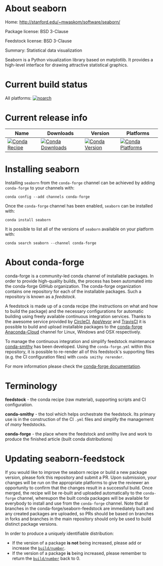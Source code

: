 About seaborn
=============

Home: http://stanford.edu/~mwaskom/software/seaborn/

Package license: BSD 3-Clause

Feedstock license: BSD 3-Clause

Summary: Statistical data visualization

Seaborn is a Python visualization library based on matplotlib. It
provides a high-level interface for drawing attractive statistical graphics.


Current build status
====================

All platforms:
[![noarch](https://img.shields.io/circleci/project/github/conda-forge/seaborn-feedstock/master.svg?label=noarch)](https://circleci.com/gh/conda-forge/seaborn-feedstock)

Current release info
====================

| Name | Downloads | Version | Platforms |
| --- | --- | --- | --- |
| [![Conda Recipe](https://img.shields.io/badge/recipe-seaborn-green.svg)](https://anaconda.org/conda-forge/seaborn) | [![Conda Downloads](https://img.shields.io/conda/dn/conda-forge/seaborn.svg)](https://anaconda.org/conda-forge/seaborn) | [![Conda Version](https://img.shields.io/conda/vn/conda-forge/seaborn.svg)](https://anaconda.org/conda-forge/seaborn) | [![Conda Platforms](https://img.shields.io/conda/pn/conda-forge/seaborn.svg)](https://anaconda.org/conda-forge/seaborn) |

Installing seaborn
==================

Installing `seaborn` from the `conda-forge` channel can be achieved by adding `conda-forge` to your channels with:

```
conda config --add channels conda-forge
```

Once the `conda-forge` channel has been enabled, `seaborn` can be installed with:

```
conda install seaborn
```

It is possible to list all of the versions of `seaborn` available on your platform with:

```
conda search seaborn --channel conda-forge
```


About conda-forge
=================

conda-forge is a community-led conda channel of installable packages.
In order to provide high-quality builds, the process has been automated into the
conda-forge GitHub organization. The conda-forge organization contains one repository
for each of the installable packages. Such a repository is known as a *feedstock*.

A feedstock is made up of a conda recipe (the instructions on what and how to build
the package) and the necessary configurations for automatic building using freely
available continuous integration services. Thanks to the awesome service provided by
[CircleCI](https://circleci.com/), [AppVeyor](http://www.appveyor.com/)
and [TravisCI](https://travis-ci.org/) it is possible to build and upload installable
packages to the [conda-forge](https://anaconda.org/conda-forge)
[Anaconda-Cloud](http://docs.anaconda.org/) channel for Linux, Windows and OSX respectively.

To manage the continuous integration and simplify feedstock maintenance
[conda-smithy](http://github.com/conda-forge/conda-smithy) has been developed.
Using the ``conda-forge.yml`` within this repository, it is possible to re-render all of
this feedstock's supporting files (e.g. the CI configuration files) with ``conda smithy rerender``.

For more information please check the [conda-forge documentation](https://conda-forge.org/docs/).

Terminology
===========

**feedstock** - the conda recipe (raw material), supporting scripts and CI configuration.

**conda-smithy** - the tool which helps orchestrate the feedstock.
                   Its primary use is in the construction of the CI ``.yml`` files
                   and simplify the management of *many* feedstocks.

**conda-forge** - the place where the feedstock and smithy live and work to
                  produce the finished article (built conda distributions)


Updating seaborn-feedstock
==========================

If you would like to improve the seaborn recipe or build a new
package version, please fork this repository and submit a PR. Upon submission,
your changes will be run on the appropriate platforms to give the reviewer an
opportunity to confirm that the changes result in a successful build. Once
merged, the recipe will be re-built and uploaded automatically to the
`conda-forge` channel, whereupon the built conda packages will be available for
everybody to install and use from the `conda-forge` channel.
Note that all branches in the conda-forge/seaborn-feedstock are
immediately built and any created packages are uploaded, so PRs should be based
on branches in forks and branches in the main repository should only be used to
build distinct package versions.

In order to produce a uniquely identifiable distribution:
 * If the version of a package **is not** being increased, please add or increase
   the [``build/number``](http://conda.pydata.org/docs/building/meta-yaml.html#build-number-and-string).
 * If the version of a package **is** being increased, please remember to return
   the [``build/number``](http://conda.pydata.org/docs/building/meta-yaml.html#build-number-and-string)
   back to 0.